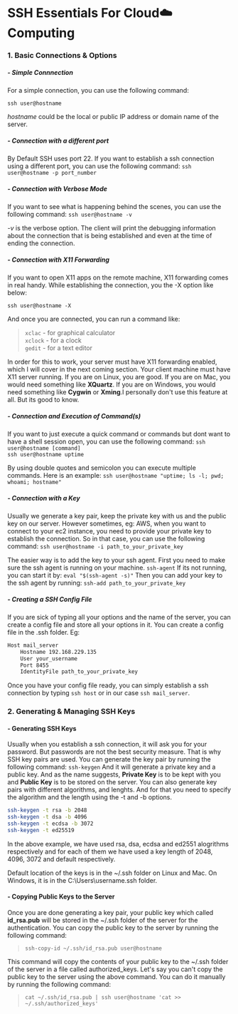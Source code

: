 # SSH Essentials For Cloud:cloud:Computing 

### 1. Basic Connections & Options

##### - Simple Connnection
For a simple connection, you can use the following command:

` ssh user@hostname `

*hostname* could be the local or public IP address or domain name of the server.

##### - Connection with a different port
By Default SSH uses port 22. If you want to establish a ssh connection using a different port, you can use the following command:
` ssh user@hostname -p port_number `

##### - Connection with Verbose Mode
If you want to see what is happening behind the scenes, you can use the following command:
` ssh user@hostname -v `

*-v* is the verbose option.
The client will print the debugging information about the connection that is being established and even at the time of ending the connection.

##### - Connection with X11 Forwarding 
If you want to open X11 apps on the remote machine, X11 forwarding comes in real handy. 
While establishing the connection, you the -X option like below:

` ssh user@hostname -X `

And once you are connected, you can run a command like:

>`xclac` - for  graphical calculator
><br>
>`xclock` - for a clock
><br>
>`gedit` - for a text editor

In order for this to work, your server must have X11 forwarding enabled, which I will cover in the next coming section. Your client machine must have X11 server running. If you are on Linux, you are good. If you are on Mac, you would need something like **XQuartz**. If you are on Windows, you would need something like **Cygwin** or **Xming**.I personally don't use this feature at all. But its good to know.

##### - Connection and Execution of Command(s)
If you want to just execute a quick command or commands but dont want to have a shell session open, you can use the following command:
`ssh user@hostname [command]`
<br>
`ssh user@hostname uptime`

By using double quotes and semicolon you can execute multiple commands. Here is an example:
`ssh user@hostname "uptime; ls -l; pwd; whoami; hostname"`

##### - Connection with a Key  
Usually we generate a key pair, keep the private key with us and the public key on our server. However sometimes, eg: AWS, when you want to connect to your ec2 instance, you need to provide your private key to establish the connection.
So in that case, you can use the following command:
` ssh user@hostname -i path_to_your_private_key `
 
 The easier way is to add the key to your ssh agent.
 First you need to make sure the ssh agent is running on your machine.
`ssh-agent`
If its not running, you can start it by: `eval "$(ssh-agent -s)"`
Then you can add your key to the ssh agent by running: 
`ssh-add path_to_your_private_key`

##### - Creating a SSH Config File
If you are sick of typing all your options and the name of the server, you can create a config file and store all your options in it.
You can create a config file in the .ssh folder.
Eg:
```bash
Host mail_server
    Hostname 192.168.229.135
    User your_username
    Port 8455
    IdentityFile path_to_your_private_key
```
Once you have your config file ready, you can simply establish a ssh connection by typing `ssh host` or in our case `ssh mail_server`.

### 2. Generating & Managing SSH Keys

#### - Generating SSH Keys
Usually when you establish a ssh connection, it will ask you for your password. But passwords are not the best security measure. That is why SSH key pairs are used. You can generate the key pair by running the following command:
`ssh-keygen`
And it will generate a private key and a public key. And as the name suggests, **Private Key** is to be kept with you and **Public Key** is to be stored on the server.
You can also generate key pairs with different algorithms, and lenghts. And for that you need to specify the algorithm and the length using the -t and -b options.
```bash
ssh-keygen -t rsa -b 2048
ssh-keygen -t dsa -b 4096
ssh-keygen -t ecdsa -b 3072
ssh-keygen -t ed25519 
```
In the above example, we have used rsa, dsa, ecdsa and ed2551 alogrithms respectively and for each of them we have used a key length of 2048, 4096, 3072 and default respectively.

Default location of the keys is in the ~/.ssh folder on Linux and Mac. On Windows, it is in the C:\Users\username\.ssh folder.

#### - Copying Public Keys to the Server
Once you are done generating a key pair, your public key which called **id_rsa.pub** will be stored in the ~/.ssh folder of the server for the authentication.
You can copy the public key to the server by running the following command:
> `ssh-copy-id ~/.ssh/id_rsa.pub user@hostname`

This command will copy the contents of your public key to the ~/.ssh folder of the server in a file called authorized_keys.
Let's say you can't copy the public key to the server using the above command. You can do it manually by running the following command:

>`cat ~/.ssh/id_rsa.pub | ssh user@hostname 'cat >> ~/.ssh/authorized_keys'`

